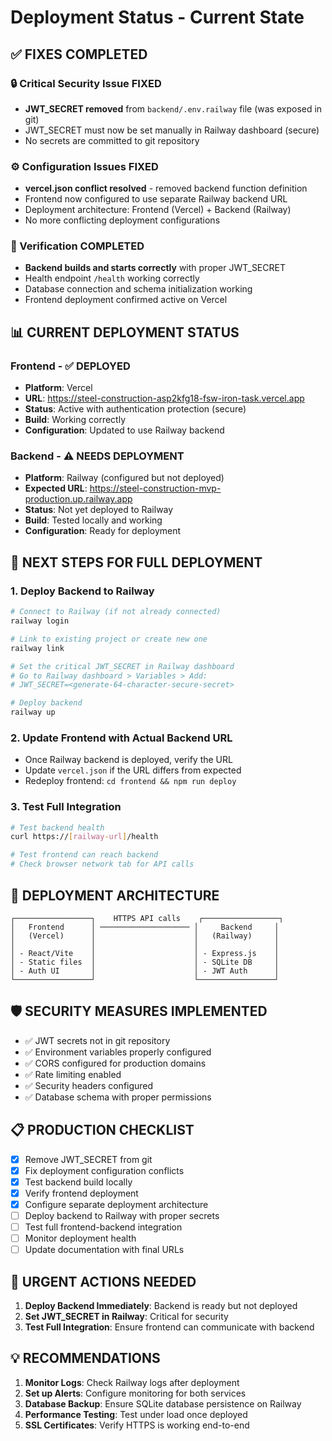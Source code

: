 # Deployment Status - Current State

## ✅ FIXES COMPLETED

### 🔒 Critical Security Issue FIXED
- **JWT_SECRET removed** from `backend/.env.railway` file (was exposed in git)
- JWT_SECRET must now be set manually in Railway dashboard (secure)
- No secrets are committed to git repository

### ⚙️ Configuration Issues FIXED
- **vercel.json conflict resolved** - removed backend function definition
- Frontend now configured to use separate Railway backend URL
- Deployment architecture: Frontend (Vercel) + Backend (Railway)
- No more conflicting deployment configurations

### 🧪 Verification COMPLETED
- **Backend builds and starts correctly** with proper JWT_SECRET
- Health endpoint `/health` working correctly
- Database connection and schema initialization working
- Frontend deployment confirmed active on Vercel

## 📊 CURRENT DEPLOYMENT STATUS

### Frontend - ✅ DEPLOYED
- **Platform**: Vercel
- **URL**: https://steel-construction-asp2kfg18-fsw-iron-task.vercel.app
- **Status**: Active with authentication protection (secure)
- **Build**: Working correctly
- **Configuration**: Updated to use Railway backend

### Backend - ⚠️ NEEDS DEPLOYMENT
- **Platform**: Railway (configured but not deployed)
- **Expected URL**: https://steel-construction-mvp-production.up.railway.app
- **Status**: Not yet deployed to Railway
- **Build**: Tested locally and working
- **Configuration**: Ready for deployment

## 🚀 NEXT STEPS FOR FULL DEPLOYMENT

### 1. Deploy Backend to Railway
```bash
# Connect to Railway (if not already connected)
railway login

# Link to existing project or create new one
railway link

# Set the critical JWT_SECRET in Railway dashboard
# Go to Railway dashboard > Variables > Add:
# JWT_SECRET=<generate-64-character-secure-secret>

# Deploy backend
railway up
```

### 2. Update Frontend with Actual Backend URL
- Once Railway backend is deployed, verify the URL
- Update `vercel.json` if the URL differs from expected
- Redeploy frontend: `cd frontend && npm run deploy`

### 3. Test Full Integration
```bash
# Test backend health
curl https://[railway-url]/health

# Test frontend can reach backend
# Check browser network tab for API calls
```

## 🔧 DEPLOYMENT ARCHITECTURE

```
┌─────────────────┐    HTTPS API calls    ┌─────────────────┐
│   Frontend      │ ──────────────────── │     Backend     │
│   (Vercel)      │                      │   (Railway)     │
│                 │                      │                 │
│ - React/Vite    │                      │ - Express.js    │
│ - Static files  │                      │ - SQLite DB     │
│ - Auth UI       │                      │ - JWT Auth      │
└─────────────────┘                      └─────────────────┘
```

## 🛡️ SECURITY MEASURES IMPLEMENTED
- ✅ JWT secrets not in git repository
- ✅ Environment variables properly configured
- ✅ CORS configured for production domains
- ✅ Rate limiting enabled
- ✅ Security headers configured
- ✅ Database schema with proper permissions

## 📋 PRODUCTION CHECKLIST

- [x] Remove JWT_SECRET from git
- [x] Fix deployment configuration conflicts
- [x] Test backend build locally
- [x] Verify frontend deployment
- [x] Configure separate deployment architecture
- [ ] Deploy backend to Railway with proper secrets
- [ ] Test full frontend-backend integration
- [ ] Monitor deployment health
- [ ] Update documentation with final URLs

## 🚨 URGENT ACTIONS NEEDED

1. **Deploy Backend Immediately**: Backend is ready but not deployed
2. **Set JWT_SECRET in Railway**: Critical for security
3. **Test Full Integration**: Ensure frontend can communicate with backend

## 💡 RECOMMENDATIONS

1. **Monitor Logs**: Check Railway logs after deployment
2. **Set up Alerts**: Configure monitoring for both services
3. **Database Backup**: Ensure SQLite database persistence on Railway
4. **Performance Testing**: Test under load once deployed
5. **SSL Certificates**: Verify HTTPS is working end-to-end